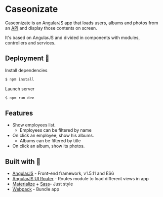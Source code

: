 # Caseonizate

Caseonizate is an AngularJS app that loads users, albums and photos from an [API](https://jsonplaceholder.typicode.com/) and display those contents on screen.

It's based on AngularJS and divided in components with modules, controllers and services.

## Deployment :hammer:


Install dependencies
```sh
$ npm install
```

Launch server
```sh
$ npm run dev
```

## Features

- Show employees list.
  - Employees can be filtered by name
- On click an employee, show his albums.
  - Albums can be filtered by title
- On click an album, show its photos.

## Built with :rocket:

- [AngularJS](https://angularjs.org/) - Front-end framework, v1.5.11 and ES6
- [AngularJS UI Router](https://ui-router.github.io/ng1/) - Routes module to load different views in app
- [Materialize](https://materializecss.com) + [Sass](https://sass-lang.com)- Just style
- [Webpack](https://webpack.js.org) - Bundle app
